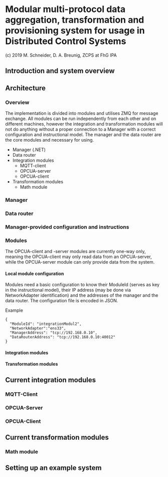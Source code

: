 # Modular multi-protocol data aggregation, transformation and provisioning system for usage in Distributed Control Systems
(c) 2019 M. Schneider, D. A. Breunig, ZCPS at FhG IPA

## Introduction and system overview

## Architecture

### Overview

The implementation is divided into modules and utilises ZMQ for message exchange. All modules can be run independently from each other and on different machines, however the integration and transformation modules will not do anything without a proper connection to a Manager with a correct configuration and instructional model.
The manager and the data router are the core modules and necessary for using.

- Manager (.NET)
- Data router
- Integration modules
  - MQTT-client
  - OPCUA-server
  - OPCUA-client
- Transformation modules
  - Math module

### Manager

### Data router

### Manager-provided configuration and instructions

### Modules

The OPCUA-client and -server modules are currently one-way only, meaning the OPCUA-client may only read data from an OPCUA-server, while the OPCUA-server module can only provide data from the system.

#### Local module configuration

Modules need a basic configuration to know their ModuleId (serves as key in the instructional model), their IP address (may be done via NetworkAdapter identification) and the addresses of the manager and the data router. The configuration file is encoded in JSON.

Example
```
{
  "ModuleId": "integrationModul2",
  "NetworkAdapter":"ens33",
  "ManagerAddress": "tcp://192.168.0.10",
  "DataRouterAddress": "tcp://192.168.0.10:40012"
}
```

#### Integration modules

#### Transformation modules

## Current integration modules

### MQTT-Client

### OPCUA-Server

### OPCUA-Client

## Current transformation modules

### Math module

## Setting up an example system
